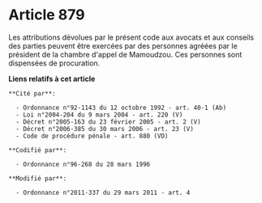 # Article 879

Les attributions dévolues par le présent code aux avocats et aux conseils des parties peuvent être exercées par des personnes
agréées par le président     de la chambre d'appel de Mamoudzou. Ces personnes sont dispensées de procuration.

**Liens relatifs à cet article**

	**Cité par**:

	  - Ordonnance n°92-1143 du 12 octobre 1992 - art. 40-1 (Ab)
	  - Loi n°2004-204 du 9 mars 2004 - art. 220 (V)
	  - Décret n°2005-163 du 23 février 2005 - art. 2 (V)
	  - Décret n°2006-385 du 30 mars 2006 - art. 23 (V)
	  - Code de procédure pénale - art. 880 (VD)

	**Codifié par**:

	  - Ordonnance n°96-268 du 28 mars 1996

	**Modifié par**:

	  - Ordonnance n°2011-337 du 29 mars 2011 - art. 4
